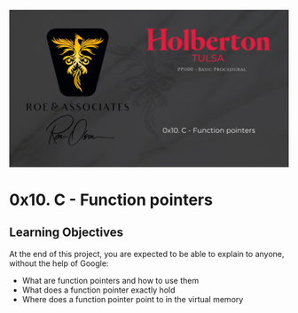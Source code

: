 ![0x10. C - Function pointers banner](https://github.com/ronroeandassociates/assets/blob/master/images/0x10_C-function_pointers_banner.png)

# 0x10. C - Function pointers

## Learning Objectives

At the end of this project, you are expected to be able to explain to anyone, without the help of Google:

- What are function pointers and how to use them
- What does a function pointer exactly hold
- Where does a function pointer point to in the virtual memory
